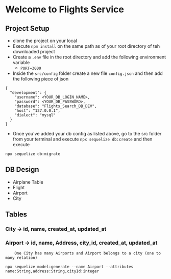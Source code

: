 # Welcome to Flights Service

## Project Setup
- clone the project on your local
- Execute `npm install` on the same path as of your root directory of teh downloaded project
- Create a `.env` file in the root directory and add the following environment variable
    - `PORT=3000`
- Inside the `src/config` folder create a new file `config.json` and then add the following piece of json

```
{
  "development": {
    "username": <YOUR_DB_LOGIN_NAME>,
    "password": <YOUR_DB_PASSWORD>,
    "database": "Flights_Search_DB_DEV",
    "host": "127.0.0.1",
    "dialect": "mysql"
  }
}

```

- Once you've added your db config as listed above, go to the src folder from your terminal and execute `npx sequelize db:create`
and then execute

`npx sequelize db:migrate`

## DB Design
  - Airplane Table
  - Flight
  - Airport
  - City

## Tables

### City -> id, name, created_at, updated_at
### Airport -> id, name, Address, city_id, created_at, updated_at
        One City has many Airports and Airport belongs to a city (one to many relation)

```
npx sequelize model:generate --name Airport --attributes name:String,address:String,cityId:integer
```